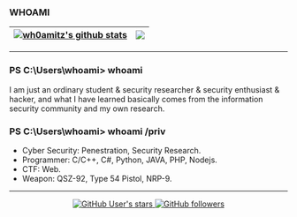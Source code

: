 ### WHOAMI

<!--
**wh0nsq/wh0nsq** is a ✨ _special_ ✨ repository because its `README.md` (this file) appears on your GitHub profile.

Here are some ideas to get you started:

- 🔭 I’m currently working on ...
- 🌱 I’m currently learning ...
- 👯 I’m looking to collaborate on ...
- 🤔 I’m looking for help with ...
- 💬 Ask me about ...
- 📫 How to reach me: ...
- 😄 Pronouns: ...
- ⚡ Fun fact: ...
-->
| <a href="https://github.com/anuraghazra/github-readme-stats"><img align="center" src="https://github-readme-stats.vercel.app/api?username=wh0amitz&show_icons=true&include_all_commits=true&theme=tokyonight&hide_border=true&hide=contribs" alt="wh0amitz's github stats" /></a> | <a href="https://github.com/anuraghazra/github-readme-stats"><img align="center" src="https://github-readme-stats.vercel.app/api/top-langs/?username=wh0amitz&layout=compact&theme=onedark&hide_border=true" /></a> |
| ------------- | ------------- |
---
### PS C:\Users\whoami> whoami
I am just an ordinary student & security researcher & security enthusiast & hacker, and what I have learned basically comes from the information security community and my own research.
### PS C:\Users\whoami> whoami /priv
- Cyber Security: Penestration, Security Research.
- Programmer: C/C++, C#, Python, JAVA, PHP, Nodejs.
- CTF: Web.
- Weapon: QSZ-92, Type 54 Pistol, NRP-9.
---
<p align="center">
  <a href="https://github.com/anuraghazra/github-readme-stats/actions">
    <img alt="GitHub User's stars" src="https://img.shields.io/github/stars/wh0amitz?style=for-the-badge">
  </a>
  <a href="https://github.com/anuraghazra/github-readme-stats/actions">
    <img alt="GitHub followers" src="https://img.shields.io/github/followers/wh0amitz?style=for-the-badge">
  </a>
</p>
